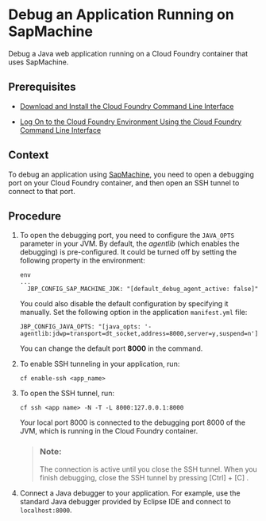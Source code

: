 <!-- loiof7fa9f367c644e34b87e6518f7724ccb -->

# Debug an Application Running on SapMachine

Debug a Java web application running on a Cloud Foundry container that uses SapMachine.



<a name="loiof7fa9f367c644e34b87e6518f7724ccb__prereq_ih3_1v5_gjb"/>

## Prerequisites

-   [Download and Install the Cloud Foundry Command Line Interface](../50-administration-and-ops/download-and-install-the-cloud-foundry-command-line-interface-4ef907a.md)

-   [Log On to the Cloud Foundry Environment Using the Cloud Foundry Command Line Interface](../50-administration-and-ops/log-on-to-the-cloud-foundry-environment-using-the-cloud-foundry-command-line-interface-7a37d66.md)




## Context

To debug an application using [SapMachine](https://github.com/SAP/SapMachine), you need to open a debugging port on your Cloud Foundry container, and then open an SSH tunnel to connect to that port.



## Procedure

1.  To open the debugging port, you need to configure the `JAVA_OPTS` parameter in your JVM. By default, the *agentlib* \(which enables the debugging\) is pre-configured. It could be turned off by setting the following property in the environment:

    ```
    env
    ...
      JBP_CONFIG_SAP_MACHINE_JDK: "[default_debug_agent_active: false]"
    ```

    You could also disable the default configuration by specifying it manually. Set the following option in the application `manifest.yml` file:

    ```
    JBP_CONFIG_JAVA_OPTS: "[java_opts: '-agentlib:jdwp=transport=dt_socket,address=8000,server=y,suspend=n']"
    ```

    You can change the default port **8000** in the command.

2.  To enable SSH tunneling in your application, run:

    ```
    cf enable-ssh <app_name>
    ```

3.  To open the SSH tunnel, run:

    ```
    cf ssh <app name> -N -T -L 8000:127.0.0.1:8000
    ```

    Your local port 8000 is connected to the debugging port 8000 of the JVM, which is running in the Cloud Foundry container.

    > ### Note:  
    > The connection is active until you close the SSH tunnel. When you finish debugging, close the SSH tunnel by pressing [Ctrl\] + [C\] .

4.  Connect a Java debugger to your application. For example, use the standard Java debugger provided by Eclipse IDE and connect to `localhost:8000`.


